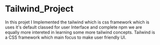# Tailwind_Project
 In this projet I Implemented the tailwind which is css framework which is uses it's default classed for user Interface and complete npm we are equally more intereted in learning some more tailwind concepts. Tailwind is a CSS framework which main focus to make user friendly UI.
